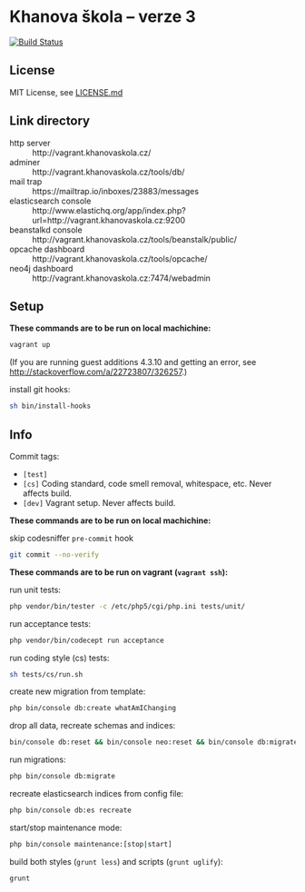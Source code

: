 Khanova škola – verze 3
=======================

[![Build Status](https://travis-ci.org/KhanovaSkola/khanovaskola-v3.svg?branch=master)](https://travis-ci.org/KhanovaSkola/khanovaskola-v3)

License
-------

MIT License, see [LICENSE.md](LICENSE.md)

Link directory
--------------

<dl>
	<dt>http server</dt>
		<dd>http://vagrant.khanovaskola.cz/</dd>
	<dt>adminer</dt>
		<dd>http://vagrant.khanovaskola.cz/tools/db/</dd>
	<dt>mail trap</dt>
		<dd>https://mailtrap.io/inboxes/23883/messages</dd>
	<dt>elasticsearch console</dt>
		<dd>http://www.elastichq.org/app/index.php?url=http://vagrant.khanovaskola.cz:9200</dd>
	<dt>beanstalkd console</dt>
		<dd>http://vagrant.khanovaskola.cz/tools/beanstalk/public/</dd>
	<dt>opcache dashboard</dt>
		<dd>http://vagrant.khanovaskola.cz/tools/opcache/</dd>
	<dt>neo4j dashboard</dt>
		<dd>http://vagrant.khanovaskola.cz:7474/webadmin</dd>
</dl>

Setup
-----

**These commands are to be run on local machichine:**

```sh
vagrant up
```

(If you are running guest additions 4.3.10 and getting an error, see http://stackoverflow.com/a/22723807/326257.)

install git hooks:
```sh
sh bin/install-hooks
```

Info
----

Commit tags:

- `[test]`
- `[cs]` Coding standard, code smell removal, whitespace, etc. Never affects build.
- `[dev]` Vagrant setup. Never affects build.

**These commands are to be run on local machichine:**

skip codesniffer `pre-commit` hook
```sh
git commit --no-verify
```

**These commands are to be run on vagrant (`vagrant ssh`):**

run unit tests:
```sh
php vendor/bin/tester -c /etc/php5/cgi/php.ini tests/unit/
```

run acceptance tests:
```sh
php vendor/bin/codecept run acceptance
```

run coding style (cs) tests:
```sh
sh tests/cs/run.sh
```

create new migration from template:
```sh
php bin/console db:create whatAmIChanging
```

drop all data, recreate schemas and indices:
```sh
bin/console db:reset && bin/console neo:reset && bin/console db:migrate && bin/console es:recreate && bin/console db:fill
```

run migrations:
```sh
php bin/console db:migrate
```

recreate elasticsearch indices from config file:
```sh
php bin/console db:es recreate
```

start/stop maintenance mode:
```sh
php bin/console maintenance:[stop|start]
```

build both styles (`grunt less`) and scripts (`grunt uglify`):
```sh
grunt
```
